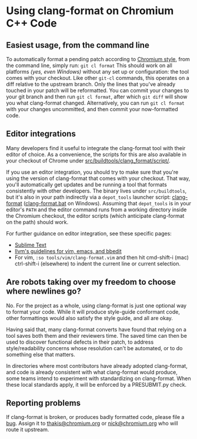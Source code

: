 # Using clang-format on Chromium C++ Code

## Easiest usage, from the command line

To automatically format a pending patch according to
[Chromium style](https://www.chromium.org/developers/coding-style), from
the command line, simply run: ``` git cl format ``` This should work on all
platforms _(yes, even Windows)_ without any set up or configuration: the tool
comes with your checkout. Like other `git-cl` commands, this operates on a diff
relative to the upstream branch. Only the lines that you've already touched in
your patch will be reformatted. You can commit your changes to your git branch
and then run `git cl format`, after which `git diff` will show you what
clang-format changed. Alternatively, you can run `git cl format` with your
changes uncommitted, and then commit your now-formatted code.

## Editor integrations

Many developers find it useful to integrate the clang-format tool with their
editor of choice. As a convenience, the scripts for this are also available in
your checkout of Chrome under
[src/buildtools/clang_format/script/](https://code.google.com/p/chromium/codesearch#chromium/src/buildtools/clang_format/script/).

If you use an editor integration, you should try to make sure that you're using
the version of clang-format that comes with your checkout. That way, you'll
automatically get updates and be running a tool that formats consistently with
other developers. The binary lives under `src/buildtools`, but it's also in your
path indirectly via a `depot_tools` launcher script:
[clang-format](https://code.google.com/p/chromium/codesearch#chromium/tools/depot_tools/clang-format)
([clang-format.bat](https://code.google.com/p/chromium/codesearch#chromium/tools/depot_tools/clang-format.bat) on Windows). Assuming that `depot_tools` is in your editor's `PATH`
and the editor command runs from a working directory inside the Chromium
checkout, the editor scripts (which anticipate clang-format on the path) should
work.

For further guidance on editor integration, see these specific pages:

*   [Sublime Text](https://www.chromium.org/developers/sublime-text#TOC-Format-selection-or-area-around-cursor-using-clang-format)
*   [llvm's guidelines for vim, emacs, and bbedit](http://clang.llvm.org/docs/ClangFormat.html)
*   For vim, `:so tools/vim/clang-format.vim` and then hit cmd-shift-i (mac)
    ctrl-shift-i (elsewhere) to indent the current line or current selection.

## Are robots taking over my freedom to choose where newlines go?

No. For the project as a whole, using clang-format is just one optional way to
format your code. While it will produce style-guide conformant code, other
formattings would also satisfy the style guide, and all are okay.

Having said that, many clang-format converts have found that relying on a tool
saves both them and their reviewers time. The saved time can then be used to
discover functional defects in their patch, to address style/readability
concerns whose resolution can't be automated, or to do something else that
matters.

In directories where most contributors have already adopted clang-format, and
code is already consistent with what clang-format would produce, some teams
intend to experiment with standardizing on clang-format. When these local
standards apply, it will be enforced by a PRESUBMIT.py check.

## Reporting problems

If clang-format is broken, or produces badly formatted code, please file a
[bug]. Assign it to thakis@chromium.org or nick@chromium.org who will route it
upstream.

[bug]:
https://code.google.com/p/chromium/issues/entry?comment=clang-format%20produced%20code%20that%20(choose%20all%20that%20apply):%20%0A-%20Doesn%27t%20match%20Chromium%20style%0A-%20Doesn%27t%20match%20blink%20style%0A-%20Riles%20my%20finely%20honed%20stylistic%20dander%0A-%20No%20sane%20human%20would%20ever%20choose%0A%0AHere%27s%20the%20code%20before%20formatting:%0A%0A%0AHere%27s%20the%20code%20after%20formatting:%0A%0A%0AHere%27s%20how%20it%20ought%20to%20look:%0A%0A%0ACode%20review%20link%20for%20full%20files/context:&summary=clang-format%20quality%20problem&cc=thakis@chromium.org,%20nick@chromium.org&labels=Type-Bug,Build-Tools,OS-?
